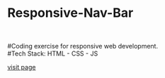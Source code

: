 <h1>Responsive-Nav-Bar</h1>
<br>
<p>#Coding exercise for responsive web development.<br>#Tech Stack: HTML - CSS - JS</p>
<a href="https://esholmess.github.io/Responsive-Nav-Bar/">visit page</a>
